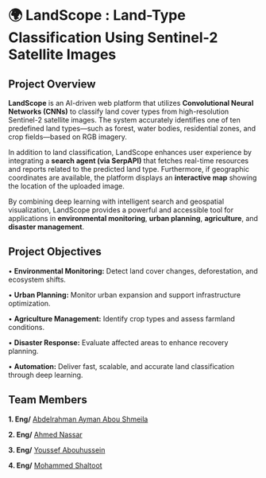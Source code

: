# 🌍 LandScope : Land-Type Classification Using Sentinel-2 Satellite Images
## Project Overview
**LandScope** is an AI-driven web platform that utilizes **Convolutional Neural Networks (CNNs)** to classify land cover types from high-resolution Sentinel-2 satellite images. The system accurately identifies one of ten predefined land types—such as forest, water bodies, residential zones, and crop fields—based on RGB imagery.

In addition to land classification, LandScope enhances user experience by integrating a **search agent (via SerpAPI)** that fetches real-time resources and reports related to the predicted land type. Furthermore, if geographic coordinates are available, the platform displays an **interactive map** showing the location of the uploaded image.

By combining deep learning with intelligent search and geospatial visualization, LandScope provides a powerful and accessible tool for applications in **environmental monitoring**, **urban planning**, **agriculture**, and **disaster management**.

## Project Objectives
• **Environmental Monitoring:** Detect land cover changes, deforestation, and ecosystem shifts.

• **Urban Planning:** Monitor urban expansion and support infrastructure optimization.

• **Agriculture Management:** Identify crop types and assess farmland conditions.

• **Disaster Response:** Evaluate affected areas to enhance recovery planning.

• **Automation:** Deliver fast, scalable, and accurate land classification through deep learning.

## Team Members
**1. Eng/** [Abdelrahman Ayman Abou Shmeila](https://github.com/Boudy2002)

**2. Eng/** [Ahmed Nassar]()

**3. Eng/** [Youssef Abouhussein]()

**4. Eng/** [Mohammed Shaltoot]()
